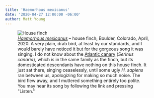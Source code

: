 ```yaml
---
title: 'Haemorhous mexicanus'
date: '2020-04-27 12:00:00 -06:00'
author: Matt Young
---
```


<figure>
<img src="/PT/uploads/2020/IMG_3516_House_Finch_600.JPG" alt="House finch"/>
<figcaption><a href="https://www.allaboutbirds.org/guide/House_Finch/overview"><i>Haemorhous mexicanus</i></a> &ndash; house finch, Boulder, Colorado, April, 2020. A very plain, drab bird, at least by our standards, and I would barely have noticed it but for the gorgeous song it was singing. I do not know about the <a href="https://en.wikipedia.org/wiki/Atlantic_canary">Atlantic canary</a> (<i>Serinus canaria</i>), which is in the same family as the finch, but its domesticated descendants have nothing on this house finch. It just sat there, singing ceaselessly, until some ugly <i>H. sapiens</i> ran between us, apologizing for making so much noise. The bird flew away, and I muttered something entirely too polite. You may hear its song by following the link and pressing "Listen."
</figcaption>
</figure>
